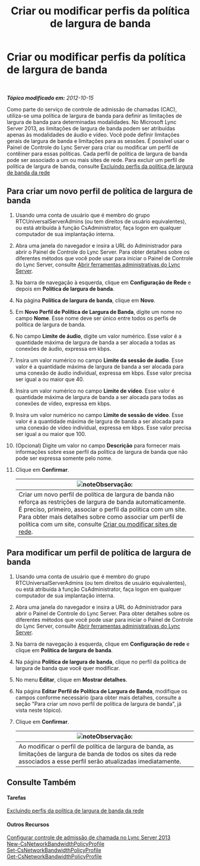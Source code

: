 ﻿---
title: Criar ou modificar perfis da política de largura de banda
TOCTitle: Criar ou modificar perfis da política de largura de banda
ms:assetid: 08a2e18f-9b0d-4a2f-aa14-13bbf79ec745
ms:mtpsurl: https://technet.microsoft.com/pt-br/library/Gg520945(v=OCS.15)
ms:contentKeyID: 49305805
ms.date: 05/19/2016
mtps_version: v=OCS.15
ms.translationtype: HT
---

# Criar ou modificar perfis da política de largura de banda

 

_**Tópico modificado em:** 2012-10-15_

Como parte do serviço de controle de admissão de chamadas (CAC), utiliza-se uma política de largura de banda para definir as limitações de largura de banda para determinadas modalidades. No Microsoft Lync Server 2013, as limitações de largura de banda podem ser atribuídas apenas às modalidades de áudio e vídeo. Você pode definir limitações gerais de largura de banda e limitações para as sessões. É possível usar o Painel de Controle do Lync Server para criar ou modificar um perfil de contêiner para essas políticas. Cada perfil de política de largura de banda pode ser associado a um ou mais sites de rede. Para excluir um perfil de política de largura de banda, consulte [Excluindo perfis da política de largura de banda da rede](lync-server-2013-deleting-network-bandwidth-policy-profiles.md)

## Para criar um novo perfil de política de largura de banda

1.  Usando uma conta de usuário que é membro do grupo RTCUniversalServerAdmins (ou tem direitos de usuário equivalentes), ou está atribuída à função CsAdministrator, faça logon em qualquer computador de sua implantação interna.

2.  Abra uma janela do navegador e insira a URL do Administrador para abrir o Painel de Controle do Lync Server. Para obter detalhes sobre os diferentes métodos que você pode usar para iniciar o Painel de Controle do Lync Server, consulte [Abrir ferramentas administrativas do Lync Server](lync-server-2013-open-lync-server-administrative-tools.md).

3.  Na barra de navegação à esquerda, clique em **Configuração de Rede** e depois em **Política de largura de banda**.

4.  Na página **Política de largura de banda**, clique em **Novo**.

5.  Em **Novo Perfil de Política de Largura de Banda**, digite um nome no campo **Nome**. Esse nome deve ser único entre todos os perfis de política de largura de banda.

6.  No campo **Limite de áudio**, digite um valor numérico. Esse valor é a quantidade máxima de largura de banda a ser alocada a todas as conexões de áudio, expressa em kbps.

7.  Insira um valor numérico no campo **Limite da sessão de áudio**. Esse valor é a quantidade máxima de largura de banda a ser alocada para uma conexão de áudio individual, expressa em kbps. Esse valor precisa ser igual a ou maior que 40.

8.  Insira um valor numérico no campo **Limite de vídeo**. Esse valor é quantidade máxima de largura de banda a ser alocada para todas as conexões de vídeo, expressa em kbps.

9.  Insira um valor numérico no campo **Limite de sessão de vídeo**. Esse valor é a quantidade máxima de largura de banda a ser alocada para uma conexão de vídeo individual, expressa em kbps. Esse valor precisa ser igual a ou maior que 100.

10. (Opcional) Digite um valor no campo **Descrição** para fornecer mais informações sobre esse perfil da política de largura de banda que não pode ser expressa somente pelo nome.

11. Clique em **Confirmar**.
    
    <table>
    <thead>
    <tr class="header">
    <th><img src="images/Gg425756.note(OCS.15).gif" title="note" alt="note" />Observação:</th>
    </tr>
    </thead>
    <tbody>
    <tr class="odd">
    <td>Criar um novo perfil de política de largura de banda não reforça as restrições de largura de banda automaticamente. É preciso, primeiro, associar o perfil da política com um site. Para obter mais detalhes sobre como associar um perfil de política com um site, consulte <a href="lync-server-2013-creating-or-modifying-network-sites.md">Criar ou modificar sites de rede</a>.</td>
    </tr>
    </tbody>
    </table>


## Para modificar um perfil de política de largura de banda

1.  Usando uma conta de usuário que é membro do grupo RTCUniversalServerAdmins (ou tem direitos de usuário equivalentes), ou está atribuída à função CsAdministrator, faça logon em qualquer computador de sua implantação interna.

2.  Abra uma janela do navegador e insira a URL do Administrador para abrir o Painel de Controle do Lync Server. Para obter detalhes sobre os diferentes métodos que você pode usar para iniciar o Painel de Controle do Lync Server, consulte [Abrir ferramentas administrativas do Lync Server](lync-server-2013-open-lync-server-administrative-tools.md).

3.  Na barra de navegação à esquerda, clique em **Configuração de rede** e clique em **Política de largura de banda**.

4.  Na página **Política de largura de banda**, clique no perfil da política de largura de banda que você quer modificar.

5.  No menu **Editar**, clique em **Mostrar detalhes**.

6.  Na página **Editar Perfil de Política de Largura de Banda**, modifique os campos conforme necessário (para obter mais detalhes, consulte a seção "Para criar um novo perfil de política de largura de banda", já vista neste tópico).

7.  Clique em **Confirmar**.
    
    <table>
    <thead>
    <tr class="header">
    <th><img src="images/Gg425756.note(OCS.15).gif" title="note" alt="note" />Observação:</th>
    </tr>
    </thead>
    <tbody>
    <tr class="odd">
    <td>Ao modificar o perfil de política de largura de banda, as limitações de largura de banda de todos os sites da rede associados a esse perfil serão atualizadas imediatamente.</td>
    </tr>
    </tbody>
    </table>


## Consulte Também

#### Tarefas

[Excluindo perfis da política de largura de banda da rede](lync-server-2013-deleting-network-bandwidth-policy-profiles.md)  

#### Outros Recursos

[Configurar controle de admissão de chamada no Lync Server 2013](lync-server-2013-configure-call-admission-control.md)  
[New-CsNetworkBandwidthPolicyProfile](new-csnetworkbandwidthpolicyprofile.md)  
[Set-CsNetworkBandwidthPolicyProfile](set-csnetworkbandwidthpolicyprofile.md)  
[Get-CsNetworkBandwidthPolicyProfile](https://docs.microsoft.com/en-us/powershell/module/skype/Get-CsNetworkBandwidthPolicyProfile)

